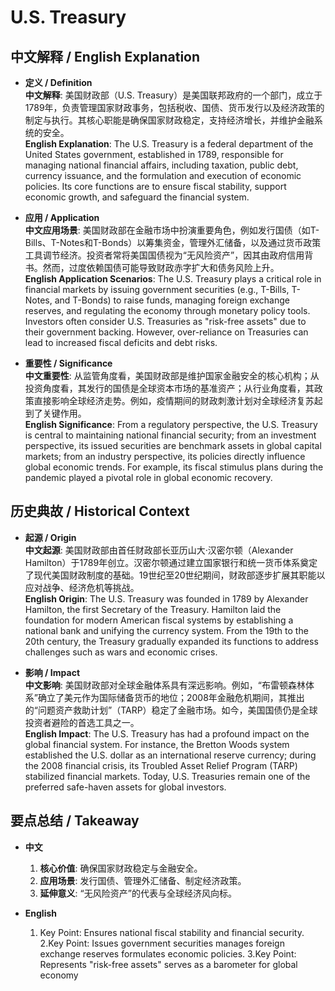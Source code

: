 # U.S. Treasury

## 中文解释 / English Explanation

* **定义 / Definition**  
  **中文解释**: 美国财政部（U.S. Treasury）是美国联邦政府的一个部门，成立于1789年，负责管理国家财政事务，包括税收、国债、货币发行以及经济政策的制定与执行。其核心职能是确保国家财政稳定，支持经济增长，并维护金融系统的安全。  
  **English Explanation**: The U.S. Treasury is a federal department of the United States government, established in 1789, responsible for managing national financial affairs, including taxation, public debt, currency issuance, and the formulation and execution of economic policies. Its core functions are to ensure fiscal stability, support economic growth, and safeguard the financial system.

* **应用 / Application**  
  **中文应用场景**: 美国财政部在金融市场中扮演重要角色，例如发行国债（如T-Bills、T-Notes和T-Bonds）以筹集资金，管理外汇储备，以及通过货币政策工具调节经济。投资者常将美国国债视为“无风险资产”，因其由政府信用背书。然而，过度依赖国债可能导致财政赤字扩大和债务风险上升。  
  **English Application Scenarios**: The U.S. Treasury plays a critical role in financial markets by issuing government securities (e.g., T-Bills, T-Notes, and T-Bonds) to raise funds, managing foreign exchange reserves, and regulating the economy through monetary policy tools. Investors often consider U.S. Treasuries as "risk-free assets" due to their government backing. However, over-reliance on Treasuries can lead to increased fiscal deficits and debt risks.

* **重要性 / Significance**  
  **中文重要性**: 从监管角度看，美国财政部是维护国家金融安全的核心机构；从投资角度看，其发行的国债是全球资本市场的基准资产；从行业角度看，其政策直接影响全球经济走势。例如，疫情期间的财政刺激计划对全球经济复苏起到了关键作用。  
  **English Significance**: From a regulatory perspective, the U.S. Treasury is central to maintaining national financial security; from an investment perspective, its issued securities are benchmark assets in global capital markets; from an industry perspective, its policies directly influence global economic trends. For example, its fiscal stimulus plans during the pandemic played a pivotal role in global economic recovery.

## 历史典故 / Historical Context

* **起源 / Origin**  
  **中文起源**: 美国财政部由首任财政部长亚历山大·汉密尔顿（Alexander Hamilton）于1789年创立。汉密尔顿通过建立国家银行和统一货币体系奠定了现代美国财政制度的基础。19世纪至20世纪期间，财政部逐步扩展其职能以应对战争、经济危机等挑战。  
  **English Origin**: The U.S. Treasury was founded in 1789 by Alexander Hamilton, the first Secretary of the Treasury. Hamilton laid the foundation for modern American fiscal systems by establishing a national bank and unifying the currency system. From the 19th to the 20th century, the Treasury gradually expanded its functions to address challenges such as wars and economic crises.

* **影响 / Impact**  
  **中文影响**: 美国财政部对全球金融体系具有深远影响。例如，“布雷顿森林体系”确立了美元作为国际储备货币的地位；2008年金融危机期间，其推出的“问题资产救助计划”（TARP）稳定了金融市场。如今，美国国债仍是全球投资者避险的首选工具之一。  
  **English Impact**: The U.S. Treasury has had a profound impact on the global financial system. For instance, the Bretton Woods system established the U.S. dollar as an international reserve currency; during the 2008 financial crisis, its Troubled Asset Relief Program (TARP) stabilized financial markets. Today, U.S. Treasuries remain one of the preferred safe-haven assets for global investors.

## 要点总结 / Takeaway

* **中文**  
  1. **核心价值**: 确保国家财政稳定与金融安全。
  2. **应用场景**: 发行国债、管理外汇储备、制定经济政策。
  3. **延伸意义**: “无风险资产”的代表与全球经济风向标。

* **English**  
  1. Key Point: Ensures national fiscal stability and financial security.
  2.Key Point: Issues government securities manages foreign exchange reserves formulates economic policies.
  3.Key Point: Represents "risk-free assets" serves as a barometer for global economy